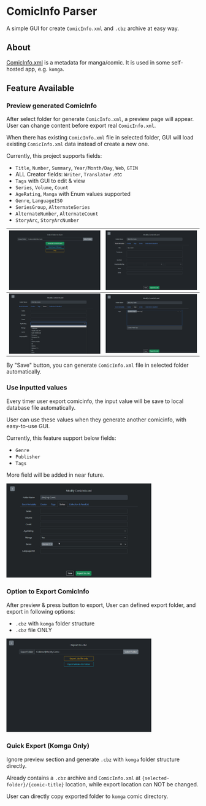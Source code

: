 # ComicInfo Parser

A simple GUI for create `ComicInfo.xml` and `.cbz` archive at easy way.

## About

[ComicInfo.xml](https://anansi-project.github.io/docs/comicinfo/documentation) is a metadata for manga/comic. It is used in some self-hosted app, e.g. `komga`.

## Feature Available

### Preview generated ComicInfo

After select folder for generate `ComicInfo.xml`, a preview page will appear. User can change content before export real `ComicInfo.xml`.

When there has existing `ComicInfo.xml` file in selected folder, GUI will load existing `ComicInfo.xml` data instead of create a new one.

Currently, this project supports fields:

-   `Title`, `Number`, `Summary`, `Year/Month/Day`, `Web`, `GTIN`
-   ALL Creator fields: `Writer`, `Translator` .etc
-   `Tags` with GUI to edit & view
-   `Series`, `Volume`, `Count`
-   `AgeRating`, `Manga` with Enum values supported
-   `Genre`, `LanguageISO`
-   `SeriesGroup`, `AlternateSeries`
-   `AlternateNumber`, `AlternateCount`
-   `StoryArc`, `StoryArcNumber`

| ![Select Folder](screenshots/select.png)    | ![Preview Page](screenshots/input_book.png) |
| ------------------------------------------- | ------------------------------------------- |
| ![Enum Support](screenshots/input_enum.png) | ![Tag View](screenshots/input_tag.png)      |

By "Save" button, you can generate `ComicInfo.xml` file in selected folder automatically.

### Use inputted values

Every timer user export comicinfo, the input value will be save to local database file automatically.

User can use these values when they generate another comicinfo, with easy-to-use GUI.

Currently, this feature support below fields:

-   `Genre`
-   `Publisher`
-   `Tags`

More field will be added in near future.

<img src="screenshots/select_ui_demo.gif" width="75%" height="75%">

### Option to Export ComicInfo

After preview & press button to export, User can defined export folder, and export in following options:

-   `.cbz` with `komga` folder structure
-   `.cbz` file ONLY

<img src="screenshots/export.png" width="75%" height="75%">

### Quick Export (Komga Only)

Ignore preview section and generate `.cbz` with `komga` folder structure directly.

Already contains a `.cbz` archive and `ComicInfo.xml` at `{selected-folder}/{comic-title}` location, while export location can NOT be changed.

User can directly copy exported folder to `komga` comic directory.

